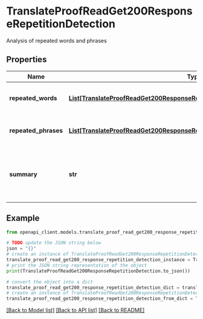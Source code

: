 # TranslateProofReadGet200ResponseRepetitionDetection

Analysis of repeated words and phrases

## Properties

Name | Type | Description | Notes
------------ | ------------- | ------------- | -------------
**repeated_words** | [**List[TranslateProofReadGet200ResponseRepetitionDetectionRepeatedWordsInner]**](TranslateProofReadGet200ResponseRepetitionDetectionRepeatedWordsInner.md) | Words that appear frequently in the text | [optional] 
**repeated_phrases** | [**List[TranslateProofReadGet200ResponseRepetitionDetectionRepeatedPhrasesInner]**](TranslateProofReadGet200ResponseRepetitionDetectionRepeatedPhrasesInner.md) | Phrases that appear frequently in the text | [optional] 
**summary** | **str** | Overall assessment of word/phrase repetition and its impact | [optional] 

## Example

```python
from openapi_client.models.translate_proof_read_get200_response_repetition_detection import TranslateProofReadGet200ResponseRepetitionDetection

# TODO update the JSON string below
json = "{}"
# create an instance of TranslateProofReadGet200ResponseRepetitionDetection from a JSON string
translate_proof_read_get200_response_repetition_detection_instance = TranslateProofReadGet200ResponseRepetitionDetection.from_json(json)
# print the JSON string representation of the object
print(TranslateProofReadGet200ResponseRepetitionDetection.to_json())

# convert the object into a dict
translate_proof_read_get200_response_repetition_detection_dict = translate_proof_read_get200_response_repetition_detection_instance.to_dict()
# create an instance of TranslateProofReadGet200ResponseRepetitionDetection from a dict
translate_proof_read_get200_response_repetition_detection_from_dict = TranslateProofReadGet200ResponseRepetitionDetection.from_dict(translate_proof_read_get200_response_repetition_detection_dict)
```
[[Back to Model list]](../README.md#documentation-for-models) [[Back to API list]](../README.md#documentation-for-api-endpoints) [[Back to README]](../README.md)


